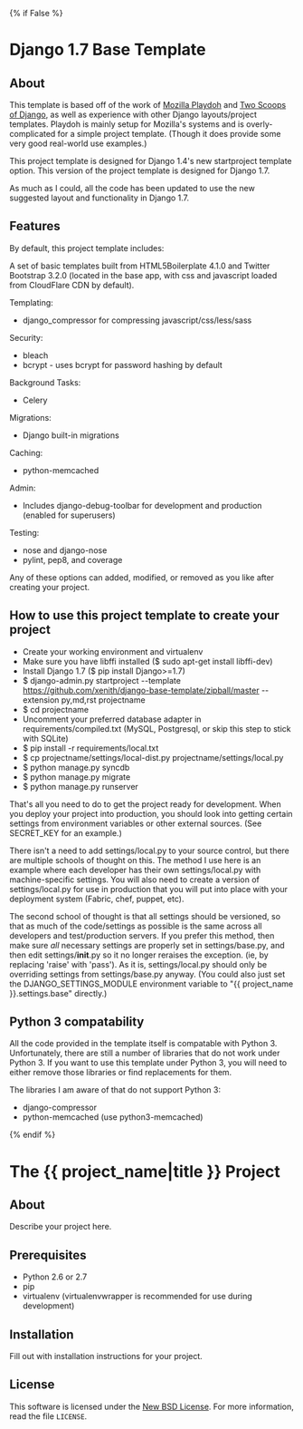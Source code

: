 {% if False %}
# Django 1.7 Base Template #

## About ##

This template is based off of the work of [Mozilla Playdoh][playdoh] and
[Two Scoops of Django][twoscoops], as well as experience with other Django
layouts/project templates. Playdoh is mainly setup for Mozilla's systems and is
overly-complicated for a simple project template. (Though it does provide some
very good real-world use examples.)

This project template is designed for Django 1.4's new startproject template option. This version of the project template is designed for Django 1.7.

As much as I could, all the code has been updated to use the new suggested layout
and functionality in Django 1.7.

[playdoh]: https://github.com/mozilla/playdoh
[twoscoops]: https://github.com/twoscoops/django-twoscoops-project

## Features ##

By default, this project template includes:

A set of basic templates built from HTML5Boilerplate 4.1.0 and Twitter Bootstrap 3.2.0 (located in the
base app, with css and javascript loaded from CloudFlare CDN by default).

Templating:

- django_compressor for compressing javascript/css/less/sass

Security:

- bleach
- bcrypt - uses bcrypt for password hashing by default

Background Tasks:

- Celery

Migrations:

- Django built-in migrations

Caching:

- python-memcached

Admin:

- Includes django-debug-toolbar for development and production (enabled for superusers)

Testing:

- nose and django-nose
- pylint, pep8, and coverage

Any of these options can added, modified, or removed as you like after creating your project.

## How to use this project template to create your project ##

- Create your working environment and virtualenv
- Make sure you have libffi installed ($ sudo apt-get install libffi-dev)
- Install Django 1.7 ($ pip install Django>=1.7)
- $ django-admin.py startproject --template https://github.com/xenith/django-base-template/zipball/master --extension py,md,rst projectname
- $ cd projectname
- Uncomment your preferred database adapter in requirements/compiled.txt (MySQL, Postgresql, or skip this step to stick with SQLite)
- $ pip install -r requirements/local.txt
- $ cp projectname/settings/local-dist.py projectname/settings/local.py
- $ python manage.py syncdb
- $ python manage.py migrate
- $ python manage.py runserver

That's all you need to do to get the project ready for development. When you deploy your project into production, you should look into getting certain settings from environment variables or other external sources. (See SECRET_KEY for an example.)

There isn't a need to add settings/local.py to your source control, but there are multiple schools of thought on this. The method I use here is an example where each developer has their own settings/local.py with machine-specific settings. You will also need to create a version of settings/local.py for use in production that you will put into place with your deployment system (Fabric, chef, puppet, etc).

The second school of thought is that all settings should be versioned, so that as much of the code/settings as possible is the same across all developers and test/production servers. If you prefer this method, then make sure *all* necessary settings are properly set in settings/base.py, and then edit settings/__init__.py so it no longer reraises the exception. (ie, by replacing 'raise' with 'pass'). As it is, settings/local.py should only be overriding settings from settings/base.py anyway. (You could also just set the DJANGO_SETTINGS_MODULE environment variable to "{{ project_name }}.settings.base" directly.)

## Python 3 compatability ##

All the code provided in the template itself is compatable with Python 3. Unfortunately, there are still a number of libraries that do not work under Python 3. If you want to use this template under Python 3, you will need to either remove those libraries or find replacements for them.

The libraries I am aware of that do not support Python 3:

* django-compressor
* python-memcached (use python3-memcached)

{% endif %}
# The {{ project_name|title }} Project #

## About ##

Describe your project here.

## Prerequisites ##

- Python 2.6 or 2.7
- pip
- virtualenv (virtualenvwrapper is recommended for use during development)

## Installation ##

Fill out with installation instructions for your project.


License
-------
This software is licensed under the [New BSD License][BSD]. For more
information, read the file ``LICENSE``.

[BSD]: http://opensource.org/licenses/BSD-3-Clause
